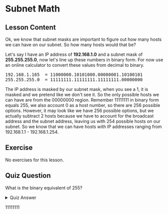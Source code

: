 # Subnet Math

## Lesson Content

Ok, we know that subnet masks are important to figure out how many hosts we can have on our subnet. So how many hosts would that be? 

Let's say I have an IP address of <b>192.168.1.0</b> and a subnet mask of <b>255.255.255.0</b>, now let's line up these numbers in binary form. For now use an online calculator to convert these values from decimal to binary.

<pre>
192.168.1.165  = 11000000.10101000.00000001.10100101
255.255.255.0  = 11111111.11111111.11111111.00000000
</pre>

The IP address is masked by our subnet mask, when you see a 1, it is masked and we pretend like we don't see it. So the only possible hosts we can have are from the 00000000 region. Remember 11111111 in binary form equals 255, we also account 0 as a host number, so there are 256 possible options. However, it may look like we have 256 possible options, but we actually subtract 2 hosts because we have to account for the broadcast address and the subnet address, leaving us with 254 possible hosts on our subnet. So we know that we can have hosts with IP addresses ranging from 192.168.1.1 - 192.168.1.254.

## Exercise

No exercises for this lesson.

## Quiz Question

What is the binary equivalent of 255?

<details>
    <summary>Quiz Answer</summary>
</details>

11111111